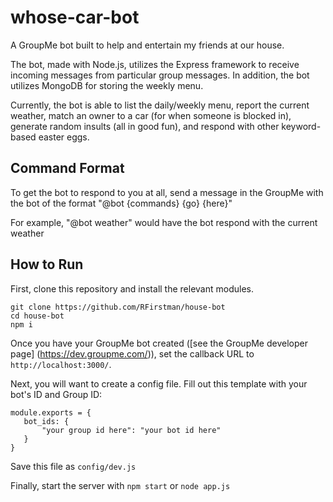 # whose-car-bot

A GroupMe bot built to help and entertain my friends at our house.

The bot, made with Node.js, utilizes the Express framework to receive 
incoming messages from particular group messages. In addition, the bot 
utilizes MongoDB for storing the weekly menu.

Currently, the bot is able to list the daily/weekly menu, report the 
current weather, match an owner to a car (for when someone is blocked 
in), generate random insults (all in good fun), and respond with other
keyword-based easter eggs.

## Command Format

To get the bot to respond to you at all, send a message in the GroupMe 
with the bot of the format "@bot {commands} {go} {here}"

For example, "@bot weather" would have the bot respond with the current 
weather

## How to Run

First, clone this repository and install the relevant modules.

```
git clone https://github.com/RFirstman/house-bot
cd house-bot
npm i
 ``` 

Once you have your GroupMe bot created ([see the GroupMe developer page]
(https://dev.groupme.com/)), set the callback URL to 
`http://localhost:3000/`.

 Next, you will want to create a config file. Fill out this template 
 with your bot's ID and Group ID:

 ```
module.exports = {
    bot_ids: {
        "your group id here": "your bot id here"
    }
}
 ```

Save this file as `config/dev.js`

Finally, start the server with `npm start` or `node app.js`